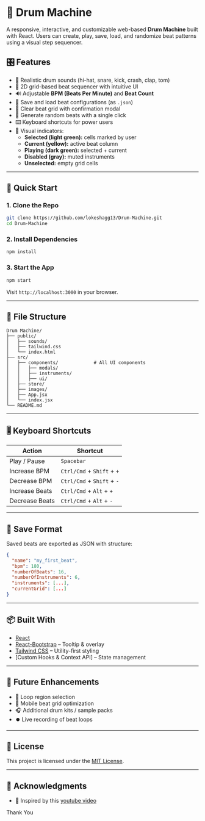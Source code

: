 # 🥁 Drum Machine

A responsive, interactive, and customizable web-based **Drum Machine** built with React. Users can create, play, save, load, and randomize beat patterns using a visual step sequencer.

## 🎛️ Features

- 🎵 Realistic drum sounds (hi-hat, snare, kick, crash, clap, tom)
- 🧱 2D grid-based beat sequencer with intuitive UI
- 🔊 Adjustable **BPM (Beats Per Minute)** and **Beat Count**
- 💾 Save and load beat configurations (as `.json`)
- 🧹 Clear beat grid with confirmation modal
- 🎲 Generate random beats with a single click
- ⌨️ Keyboard shortcuts for power users
- 🧠 Visual indicators:
  - **Selected (light green):** cells marked by user
  - **Current (yellow):** active beat column
  - **Playing (dark green):** selected + current
  - **Disabled (gray):** muted instruments
  - **Unselected:** empty grid cells

---

## 🚀 Quick Start

### 1. Clone the Repo

```bash
git clone https://github.com/lokeshagg13/Drum-Machine.git
cd Drum-Machine
````

### 2. Install Dependencies

```bash
npm install
```

### 3. Start the App

```bash
npm start
```

Visit `http://localhost:3000` in your browser.

---

## 🧩 File Structure

```
Drum Machine/
├── public/
│   ├── sounds/                 
│   ├── tailwind.css
│   └── index.html
├── src/
│   ├── components/             # All UI components
│   │   ├── modals/             
│   │   ├── instruments/        
│   │   ├── ui/                 
│   ├── store/                  
│   ├── images/                 
│   ├── App.jsx
│   └── index.jsx
└── README.md
```

---

## 🎚️ Keyboard Shortcuts

| Action         | Shortcut                   |
| -------------- | -------------------------- |
| Play / Pause   | `Spacebar`                 |
| Increase BPM   | `Ctrl/Cmd` + `Shift` + `+` |
| Decrease BPM   | `Ctrl/Cmd` + `Shift` + `-` |
| Increase Beats | `Ctrl/Cmd` + `Alt` + `+`   |
| Decrease Beats | `Ctrl/Cmd` + `Alt` + `-`   |

---

## 📁 Save Format

Saved beats are exported as JSON with structure:

```json
{
  "name": "my_first_beat",
  "bpm": 180,
  "numberOfBeats": 16,
  "numberOfInstruments": 6,
  "instruments": [...],
  "currentGrid": [...]
}
```

---

## 📦 Built With

* [React](https://reactjs.org/)
* [React-Bootstrap](https://react-bootstrap.github.io/) – Tooltip & overlay
* [Tailwind CSS](https://tailwindcss.com/) – Utility-first styling
* \[Custom Hooks & Context API] – State management

---

## 🧪 Future Enhancements

* 🔁 Loop region selection
* 📱 Mobile beat grid optimization
* 🎧 Additional drum kits / sample packs
* ⏺️ Live recording of beat loops

---

## 📜 License

This project is licensed under the [MIT License](LICENSE).

---

## 🌟 Acknowledgments

- 🙏 Inspired by this [youtube video](https://www.youtube.com/watch?v=F3J3PZj0zi0&t=1s)

Thank You